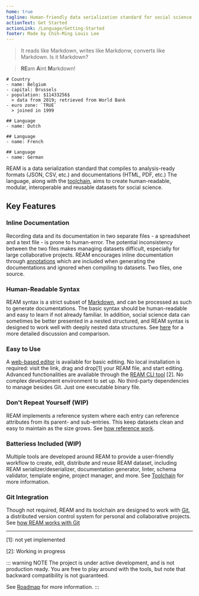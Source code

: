 ```yaml
---
home: true
tagline: Human-friendly data serialization standard for social science datasets
actionText: Get Started
actionLink: /Language/Getting-Started
footer: Made by Chih-Ming Louis Lee
---
```


> It reads like Markdown, writes like Markdonw, converts like Markdown.
> Is it Markdown?

> **RE**am **A**int **M**arkdown!

```ream
# Country
- name: Belgium
- capital: Brussels
- population: $11433256$
  > data from 2019; retrieved from World Bank
- euro zone: `TRUE`
  > joined in 1999

## Language
- name: Dutch

## Language
- name: French

## Language
- name: German
```


<EditorLite-EditorLite item="entry8" showDefault="True"/>

REAM is a data serialization standard that compiles to analysis-ready formats (JSON, CSV, etc.) and documentations (HTML, PDF, etc.)
The language, along with the [toolchain](/ream-doc/Toolchain), aims to create human-readable, modular, interoperable and reusable datasets for social science.

## Key Features

### Inline Documentation

Recording data and its documentation in two separate files - a spreadsheet and a text file - is prone to human-error.
The potential inconsistency between the two files makes managing datasets difficult, especially for large collaborative projects.
REAM encourages inline documentation through [annotations](/ream-doc/Language/Basics/Annotation) which are included when generating the documentations and ignored when compiling to datasets.
Two files, one source.

### Human-Readable Syntax

REAM syntax is a strict subset of [Markdown](https://commonmark.org/), and can be processed as such to generate documentations.
The basic syntax should be human-readable and easy to learn if not already familiar.
In addition, social science data can sometimes be better presented in a nested structured, and REAM syntax is designed to work well with deeply nested data structures.
See [here](#) for a more detailed discussion and comparison.

### Easy to Use

A [web-based editor](https://chmlee.github.io/ream-editor) is available for basic editing.
No local installation is required: visit the link, drag and drop[1] your REAM file, and start editing.
Advanced functionalities are available through the [REAM CLI tool](https://github.com/chmlee/ream-core) [2].
No complex development environment to set up.
No third-party dependencies to manage besides Git.
Just one executable binary file.

### Don't Repeat Yourself (WIP)

REAM implements a reference system where each entry can reference attributes from its parent- and sub-entries.
This keep datasets clean and easy to maintain as the size grows.
See [how reference work](/ream-doc/Language/Advanced/Reference).

### Batteriess Included (WIP)

Multiple tools are developed around REAM to provide a user-friendly workflow to create, edit, distribute and reuse REAM dataset, including REAM serializer/deserializer, documentation generator, linter, schema validator, template engine, project manager, and more.
See [Toolchain](/ream-doc/toolchain) for more information.

### Git Integration

Though not required, REAM and its toolchain are designed to work with [Git](https://git-scm.com/), a distributed version control system for personal and collaborative projects.
See [how REAM works with Git](/ream-doc/Language/Git-Integration)


---

[1]: not yet implemented

[2]: Working in progress

::: warning NOTE
The project is under active development, and is not production ready.
You are free to play around with the tools, but note that backward compatibility is not guaranteed.

See [Roadmap](#) for more information.
:::

